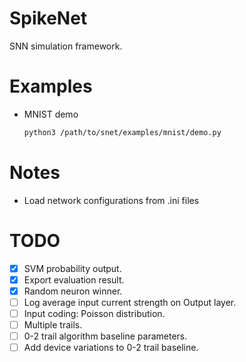 # SpikeNet
SNN simulation framework.

# Examples
* MNIST demo
    ```bash
    python3 /path/to/snet/examples/mnist/demo.py
    ```

# Notes
* Load network configurations from .ini files

# TODO

- [x] SVM probability output.
- [x] Export evaluation result.
- [x] Random neuron winner.
- [ ] Log average input current strength on Output layer.
- [ ] Input coding: Poisson distribution.
- [ ] Multiple trails.
- [ ] 0-2 trail algorithm baseline parameters.
- [ ] Add device variations to 0-2 trail baseline.
